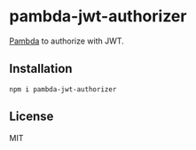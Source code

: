 # pambda-jwt-authorizer

[Pambda](https://github.com/pambda/pambda) to authorize with JWT.

## Installation

```
npm i pambda-jwt-authorizer
```

## License

MIT
